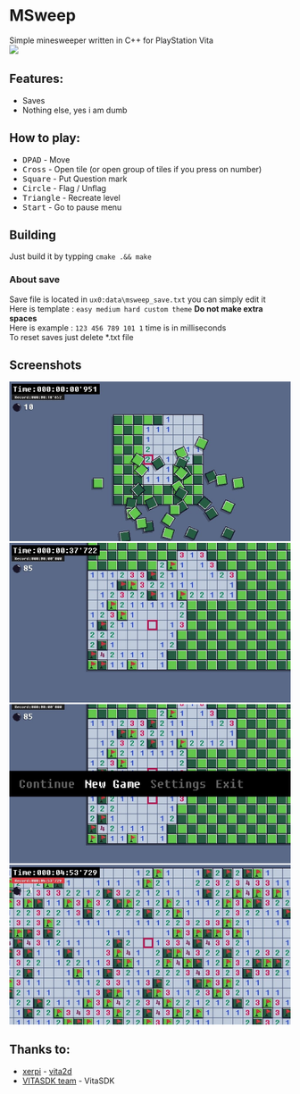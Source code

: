 # MSweep
Simple minesweeper written in C++ for PlayStation Vita<br>
[<img src="https://img.shields.io/badge/release-v1.1-blue.svg">](https://github.com/Creckeryop/MSweep/releases)
## Features:
* Saves
* Nothing else, yes i am dumb
## How to play:
* <kbd>DPAD</kbd> - Move
* <kbd>Cross</kbd> - Open tile (or open group of tiles if you press on number)
* <kbd>Square</kbd> - Put Question mark
* <kbd>Circle</kbd> - Flag / Unflag
* <kbd>Triangle</kbd> - Recreate level
* <kbd>Start</kbd> - Go to pause menu
## Building
Just build it by typping `cmake .&& make`
### About save
Save file is located in `ux0:data\msweep_save.txt` you can simply edit it<br>
Here is template : `easy medium hard custom theme` <b>Do not make extra spaces</b><br>
Here is example : `123 456 789 101 1` time is in milliseconds<br>
To reset saves just delete *.txt file
## Screenshots
<img src="screenshots/1.jpg"><br>
<img src="screenshots/2.jpg"><br>
<img src="screenshots/3.jpg"><br>
<img src="screenshots/4.jpg"><br>
## Thanks to:
* [xerpi](https://github.com/xerpi/) - [vita2d](https://github.com/xerpi/libvita2d)<br>
* [VITASDK team](https://github.com/vitasdk) - VitaSDK
